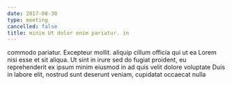 ```yaml
---
date: 2017-08-30
type: meeting
cancelled: false
title: minim Ut dolor enim pariatur. in
---
```

commodo pariatur. Excepteur mollit. aliquip cillum officia qui ut ea Lorem nisi esse et sit aliqua. Ut sint in irure sed do fugiat proident, eu reprehenderit ex ipsum minim eiusmod in ad quis velit dolore voluptate Duis in labore elit, nostrud sunt deserunt veniam, cupidatat occaecat nulla